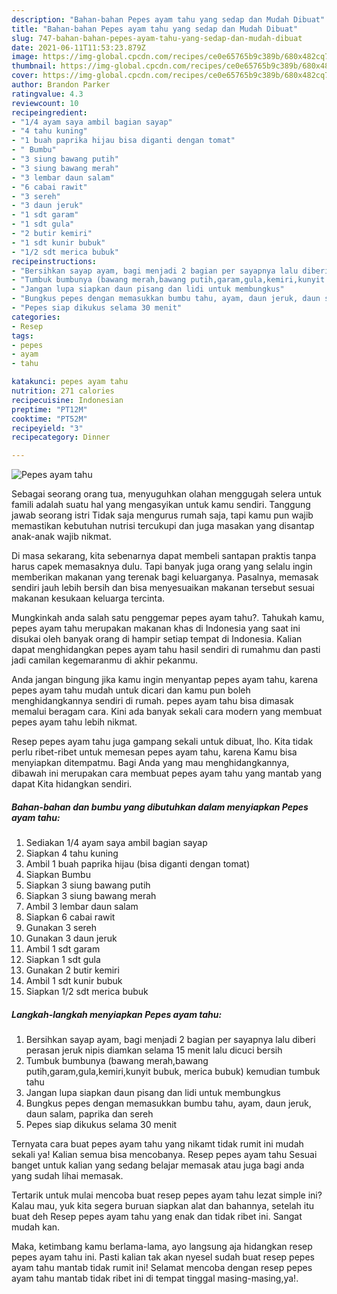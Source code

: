 ```yaml
---
description: "Bahan-bahan Pepes ayam tahu yang sedap dan Mudah Dibuat"
title: "Bahan-bahan Pepes ayam tahu yang sedap dan Mudah Dibuat"
slug: 747-bahan-bahan-pepes-ayam-tahu-yang-sedap-dan-mudah-dibuat
date: 2021-06-11T11:53:23.879Z
image: https://img-global.cpcdn.com/recipes/ce0e65765b9c389b/680x482cq70/pepes-ayam-tahu-foto-resep-utama.jpg
thumbnail: https://img-global.cpcdn.com/recipes/ce0e65765b9c389b/680x482cq70/pepes-ayam-tahu-foto-resep-utama.jpg
cover: https://img-global.cpcdn.com/recipes/ce0e65765b9c389b/680x482cq70/pepes-ayam-tahu-foto-resep-utama.jpg
author: Brandon Parker
ratingvalue: 4.3
reviewcount: 10
recipeingredient:
- "1/4 ayam saya ambil bagian sayap"
- "4 tahu kuning"
- "1 buah paprika hijau bisa diganti dengan tomat"
- " Bumbu"
- "3 siung bawang putih"
- "3 siung bawang merah"
- "3 lembar daun salam"
- "6 cabai rawit"
- "3 sereh"
- "3 daun jeruk"
- "1 sdt garam"
- "1 sdt gula"
- "2 butir kemiri"
- "1 sdt kunir bubuk"
- "1/2 sdt merica bubuk"
recipeinstructions:
- "Bersihkan sayap ayam, bagi menjadi 2 bagian per sayapnya lalu diberi perasan jeruk nipis diamkan selama 15 menit lalu dicuci bersih"
- "Tumbuk bumbunya (bawang merah,bawang putih,garam,gula,kemiri,kunyit bubuk, merica bubuk) kemudian tumbuk tahu"
- "Jangan lupa siapkan daun pisang dan lidi untuk membungkus"
- "Bungkus pepes dengan memasukkan bumbu tahu, ayam, daun jeruk, daun salam, paprika dan sereh"
- "Pepes siap dikukus selama 30 menit"
categories:
- Resep
tags:
- pepes
- ayam
- tahu

katakunci: pepes ayam tahu 
nutrition: 271 calories
recipecuisine: Indonesian
preptime: "PT12M"
cooktime: "PT52M"
recipeyield: "3"
recipecategory: Dinner

---
```



![Pepes ayam tahu](https://img-global.cpcdn.com/recipes/ce0e65765b9c389b/680x482cq70/pepes-ayam-tahu-foto-resep-utama.jpg)

Sebagai seorang orang tua, menyuguhkan olahan menggugah selera untuk famili adalah suatu hal yang mengasyikan untuk kamu sendiri. Tanggung jawab seorang istri Tidak saja mengurus rumah saja, tapi kamu pun wajib memastikan kebutuhan nutrisi tercukupi dan juga masakan yang disantap anak-anak wajib nikmat.

Di masa  sekarang, kita sebenarnya dapat membeli santapan praktis tanpa harus capek memasaknya dulu. Tapi banyak juga orang yang selalu ingin memberikan makanan yang terenak bagi keluarganya. Pasalnya, memasak sendiri jauh lebih bersih dan bisa menyesuaikan makanan tersebut sesuai makanan kesukaan keluarga tercinta. 



Mungkinkah anda salah satu penggemar pepes ayam tahu?. Tahukah kamu, pepes ayam tahu merupakan makanan khas di Indonesia yang saat ini disukai oleh banyak orang di hampir setiap tempat di Indonesia. Kalian dapat menghidangkan pepes ayam tahu hasil sendiri di rumahmu dan pasti jadi camilan kegemaranmu di akhir pekanmu.

Anda jangan bingung jika kamu ingin menyantap pepes ayam tahu, karena pepes ayam tahu mudah untuk dicari dan kamu pun boleh menghidangkannya sendiri di rumah. pepes ayam tahu bisa dimasak memalui beragam cara. Kini ada banyak sekali cara modern yang membuat pepes ayam tahu lebih nikmat.

Resep pepes ayam tahu juga gampang sekali untuk dibuat, lho. Kita tidak perlu ribet-ribet untuk memesan pepes ayam tahu, karena Kamu bisa menyiapkan ditempatmu. Bagi Anda yang mau menghidangkannya, dibawah ini merupakan cara membuat pepes ayam tahu yang mantab yang dapat Kita hidangkan sendiri.

<!--inarticleads1-->

##### Bahan-bahan dan bumbu yang dibutuhkan dalam menyiapkan Pepes ayam tahu:

1. Sediakan 1/4 ayam saya ambil bagian sayap
1. Siapkan 4 tahu kuning
1. Ambil 1 buah paprika hijau (bisa diganti dengan tomat)
1. Siapkan  Bumbu
1. Siapkan 3 siung bawang putih
1. Siapkan 3 siung bawang merah
1. Ambil 3 lembar daun salam
1. Siapkan 6 cabai rawit
1. Gunakan 3 sereh
1. Gunakan 3 daun jeruk
1. Ambil 1 sdt garam
1. Siapkan 1 sdt gula
1. Gunakan 2 butir kemiri
1. Ambil 1 sdt kunir bubuk
1. Siapkan 1/2 sdt merica bubuk




<!--inarticleads2-->

##### Langkah-langkah menyiapkan Pepes ayam tahu:

1. Bersihkan sayap ayam, bagi menjadi 2 bagian per sayapnya lalu diberi perasan jeruk nipis diamkan selama 15 menit lalu dicuci bersih
1. Tumbuk bumbunya (bawang merah,bawang putih,garam,gula,kemiri,kunyit bubuk, merica bubuk) kemudian tumbuk tahu
1. Jangan lupa siapkan daun pisang dan lidi untuk membungkus
1. Bungkus pepes dengan memasukkan bumbu tahu, ayam, daun jeruk, daun salam, paprika dan sereh
1. Pepes siap dikukus selama 30 menit




Ternyata cara buat pepes ayam tahu yang nikamt tidak rumit ini mudah sekali ya! Kalian semua bisa mencobanya. Resep pepes ayam tahu Sesuai banget untuk kalian yang sedang belajar memasak atau juga bagi anda yang sudah lihai memasak.

Tertarik untuk mulai mencoba buat resep pepes ayam tahu lezat simple ini? Kalau mau, yuk kita segera buruan siapkan alat dan bahannya, setelah itu buat deh Resep pepes ayam tahu yang enak dan tidak ribet ini. Sangat mudah kan. 

Maka, ketimbang kamu berlama-lama, ayo langsung aja hidangkan resep pepes ayam tahu ini. Pasti kalian tak akan nyesel sudah buat resep pepes ayam tahu mantab tidak rumit ini! Selamat mencoba dengan resep pepes ayam tahu mantab tidak ribet ini di tempat tinggal masing-masing,ya!.

